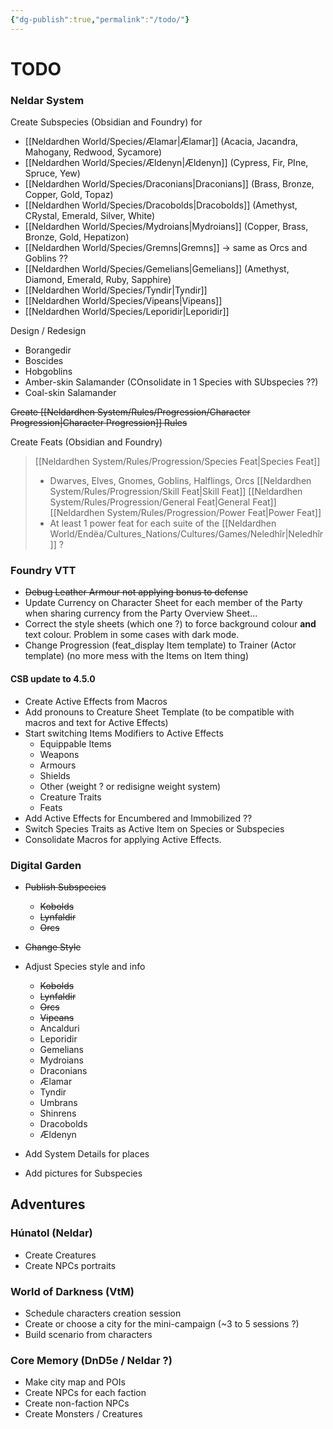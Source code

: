 ```yaml
---
{"dg-publish":true,"permalink":"/todo/"}
---
```


# TODO

### Neldar System
Create Subspecies (Obsidian and Foundry) for
- [[Neldardhen World/Species/Ælamar\|Ælamar]] (Acacia, Jacandra, Mahogany, Redwood, Sycamore)
- [[Neldardhen World/Species/Ældenyn\|Ældenyn]] (Cypress, Fir, PIne, Spruce, Yew)
- [[Neldardhen World/Species/Draconians\|Draconians]] (Brass, Bronze, Copper, Gold, Topaz)
- [[Neldardhen World/Species/Dracobolds\|Dracobolds]] (Amethyst, CRystal, Emerald, Silver, White)
- [[Neldardhen World/Species/Mydroians\|Mydroians]] (Copper, Brass, Bronze, Gold, Hepatizon)
- [[Neldardhen World/Species/Gremns\|Gremns]] -> same as Orcs and Goblins ??
- [[Neldardhen World/Species/Gemelians\|Gemelians]] (Amethyst, Diamond, Emerald, Ruby, Sapphire)
- [[Neldardhen World/Species/Tyndir\|Tyndir]]
- [[Neldardhen World/Species/Vipeans\|Vipeans]]
-  [[Neldardhen World/Species/Leporidir\|Leporidir]]

Design / Redesign
- Borangedir
- Boscides
- Hobgoblins
- Amber-skin Salamander (COnsolidate in 1 Species with SUbspecies ??)
- Coal-skin Salamander

~~Create [[Neldardhen System/Rules/Progression/Character Progression\|Character Progression]] Rules~~ 

Create Feats (Obsidian and Foundry)
> [[Neldardhen System/Rules/Progression/Species Feat\|Species Feat]]
> - Dwarves, Elves, Gnomes, Goblins, Halflings, Orcs 
> [[Neldardhen System/Rules/Progression/Skill Feat\|Skill Feat]]
> [[Neldardhen System/Rules/Progression/General Feat\|General Feat]]
> [[Neldardhen System/Rules/Progression/Power Feat\|Power Feat]]
> - At least 1 power feat for each suite of the [[Neldardhen World/Endëa/Cultures_Nations/Cultures/Games/Neledhîr\|Neledhîr]] ?

### Foundry VTT
- ~~Debug Leather Armour not applying bonus to defense~~
- Update Currency on Character Sheet for each member of the Party when sharing currency from the Party Overview Sheet...
- Correct the style sheets (which one ?) to force background colour **and** text colour. Problem in some cases with dark mode.
- Change Progression (feat_display Item template) to Trainer (Actor template) (no more mess with the Items on Item thing)
#### CSB update to 4.5.0
- Create Active Effects from Macros
- Add pronouns to Creature Sheet Template (to be compatible with macros and text for Active Effects)
- Start switching Items Modifiers to Active Effects
	- Equippable Items
	- Weapons
	- Armours
	- Shields
	- Other (weight ? or redisigne weight system)
	- Creature Traits
	- Feats
- Add Active Effects for Encumbered and Immobilized ??
- Switch Species Traits as Active Item on Species or Subspecies
- Consolidate Macros for applying Active Effects.


### Digital Garden
- ~~Publish Subspecies~~
	- ~~Kobolds~~
	- ~~Lynfaldir~~
	- ~~Orcs~~
	
- ~~Change Style~~
- Adjust Species style and info
	- ~~Kobolds~~
	- ~~Lynfaldir~~
	- ~~Orcs~~
	- ~~Vipeans~~
	- Ancalduri
	- Leporidir
	- Gemelians
	- Mydroians
	- Draconians
	- Ælamar
	- Tyndir
	- Umbrans
	- Shinrens
	- Dracobolds
	- Ældenyn
- Add System Details for places 
- Add pictures for Subspecies
## Adventures
### Húnatol (Neldar)
- Create Creatures
- Create NPCs portraits

### World of Darkness (VtM)
- Schedule characters creation session
- Create or choose a city for the mini-campaign (~3 to 5 sessions ?)
- Build scenario from characters
### Core Memory (DnD5e / Neldar ?)
- Make city map and POIs
- Create NPCs for each faction
- Create non-faction NPCs
- Create Monsters / Creatures
